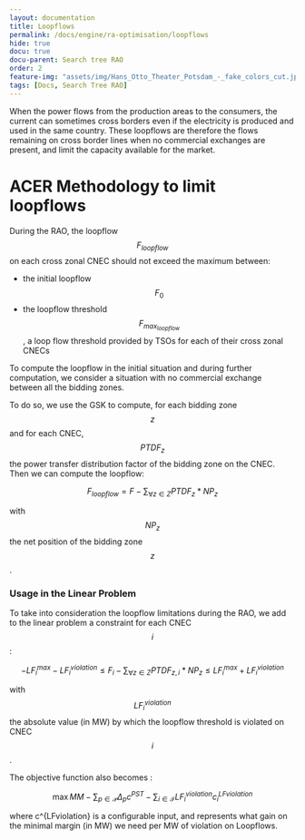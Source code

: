 ```yaml
---
layout: documentation
title: Loopflows
permalink: /docs/engine/ra-optimisation/loopflows
hide: true
docu: true
docu-parent: Search tree RAO
order: 2
feature-img: "assets/img/Hans_Otto_Theater_Potsdam_-_fake_colors_cut.jpg"
tags: [Docs, Search Tree RAO]
---
```


When the power flows from the production areas to the consumers, the current can sometimes cross borders even if the 
electricity is produced and used in the same country. These loopflows are therefore the flows remaining on cross border
lines when no commercial exchanges are present, and limit the capacity available for the market.

# ACER Methodology to limit loopflows

During the RAO, the loopflow $$F_{loopflow}$$ on each cross zonal CNEC should not exceed the maximum between:

- the initial loopflow $$F_0$$
- the loopflow threshold $$ F_{max_{loopflow}} $$, a loop flow threshold provided by TSOs for each of their cross zonal CNECs

To compute the loopflow in the initial situation and during further computation, we consider a situation with no
commercial exchange between all the bidding zones.

To do so, we use the GSK to compute, for each bidding zone $$z$$ and for each CNEC, $$PTDF_z$$ the power
transfer distribution factor of the bidding zone on the CNEC. Then we can compute the loopflow:

$$\begin{equation}
F_{loopflow} = F - \sum_{\forall z \in Z} PTDF_z * NP_z 
\end{equation}$$ 

with $$NP_z$$ the net position of the bidding zone $$z$$.
 
### Usage in the Linear Problem

To take into consideration the loopflow limitations during the RAO, we add to the linear problem a constraint for each CNEC $$i$$:

$$\begin{equation}
-LF^{max}_i - LF^{violation}_i \leq F_i - \sum_{\forall z \in Z} PTDF_{z,i} * NP_z \leq LF^{max}_i + LF^{violation}_i 
\end{equation}$$

with $$LF^{violation}_i$$ the absolute value (in MW) by which the loopflow threshold is violated on CNEC $$i$$.

The objective function also becomes :

$$\begin{equation}
\max MM - \sum_{p \in \mathcal{P}} \Delta_{p} c^{PST} - \sum_{i \in \mathcal{I}} LF^{violation}_i c^{LFviolation}_i
\end{equation}$$

where c^{LFviolation} is a configurable input, and represents what gain on the minimal margin (in MW) we need per MW of
violation on Loopflows.
